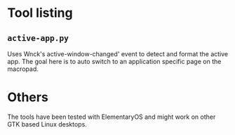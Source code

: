 # Tool listing
## `active-app.py`

Uses Wnck's active-window-changed' event to detect and format the active app. The goal here is to auto switch to an application specific page on the macropad.


# Others


The tools have been tested with ElementaryOS and might work on other GTK based Linux desktops.
